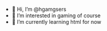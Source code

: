 - 👋 Hi, I’m @hgamgsers
- 👀 I’m interested in gaming of course
- 🌱 I’m currently learning html for now
